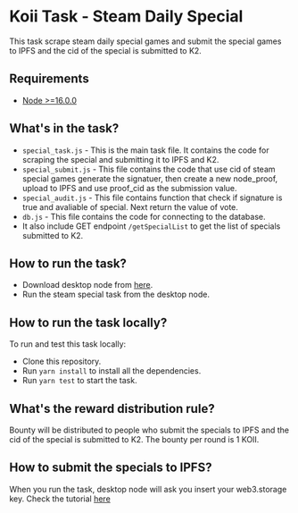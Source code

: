# Koii Task - Steam Daily Special

This task scrape steam daily special games and submit the special games to IPFS and the cid of the special is submitted to K2.
## Requirements

- [Node >=16.0.0](https://nodejs.org)

## What's in the task?

- `special_task.js` - This is the main task file. It contains the code for scraping the special and submitting it to IPFS and K2.
- `special_submit.js` - This file contains the code that use cid of steam special games generate the signatuer, then create a new node_proof, upload to IPFS and use proof_cid as the submission value.
- `special_audit.js` - This file contains function that check if signature is true and avaliable of special. Next return the value of vote.
- `db.js` - This file contains the code for connecting to the database.
- It also include GET endpoint `/getSpecialList` to get the list of specials submitted to K2.

## How to run the task?

- Download desktop node from [here](https://www.koii.network/node?promo=F973BD738033). 
- Run the steam special task from the desktop node.

## How to run the task locally?

To run and test this task locally:
- Clone this repository.
- Run `yarn install` to install all the dependencies.
- Run `yarn test` to start the task.

## What's the reward distribution rule?

Bounty will be distributed to people who submit the specials to IPFS and the cid of the special is submitted to K2. The bounty per round is 1 KOII.

## How to submit the specials to IPFS?

When you run the task, desktop node will ask you insert your web3.storage key. Check the tutorial [here](https://blog.koii.network/Introduce-web3-storage/)

